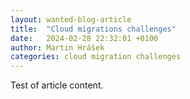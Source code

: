 ```yaml
---
layout: wanted-blog-article
title:  "Cloud migrations challenges"
date:   2024-02-28 22:32:01 +0100
author: Martin Hrášek
categories: cloud migration challenges
---
```


<p>Test of article content.</p>